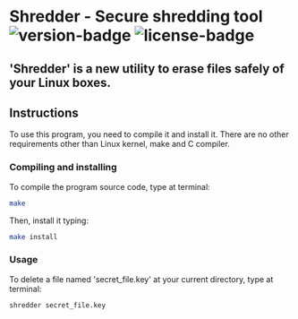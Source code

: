 # Shredder - Secure shredding tool ![version-badge](https://img.shields.io/badge/version-1.23-blue.svg) ![license-badge](https://img.shields.io/badge/license-MIT-green.svg)
'Shredder' is a new utility to erase files safely of your Linux boxes.
-----

## Instructions
To use this program, you need to compile it and install it. There are no other requirements other than Linux kernel, make and C compiler.

### Compiling and installing

To compile the program source code, type at terminal:
```bash
make
```

Then, install it typing:
```bash
make install
```

### Usage
To delete a file named 'secret_file.key' at your current directory, type at terminal:
```bash
shredder secret_file.key
```

